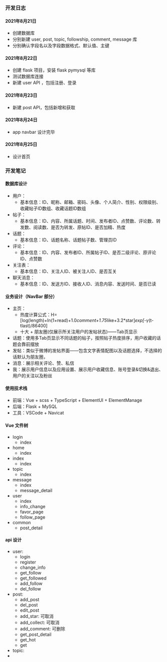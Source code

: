 ### 开发日志

#### 2021年8月21日

+ 创建数据库
+ 分别新建 user, post, topic, followship, comment, message 库
+ 分别确认字段名以及字段数据格式、默认值、主键

#### 2021年8月22日

+ 创建 flask 项目，安装 flask pymysql 等库
+ 测试数据库连接
+ 新建 user API ，包括注册、登录

#### 2021年8月23日

+ 新建 post API，包括新增和获取

#### 2021年8月24日

+ app navbar 设计完毕

#### 2021年8月25日

+ 设计首页

### 开发笔记

#### 数据库设计

+ 用户：
	+ 基本信息：ID、昵称、邮箱、密码、头像、个人简介、性别、权限级别、收藏帖子ID数组、收藏话题ID数组
+ 帖子：
	+ 基本信息：ID、内容、所属话题、时间、发布者ID、点赞数、评论数、转发数、阅读数、是否为转发、原帖ID、是否加精、热度
+ 话题：
	+ 基本信息：ID、话题名称、话题帖子数、管理员ID
+ 评论：
	+ 基本信息：ID、内容、发布者ID、所属帖子ID、是否二级评论、原评论ID、点赞数
+ 关注表：
	+ 基本信息：ID、关注人ID、被关注人ID、是否互关
+ 聊天消息：
	+ 基本信息：ID、发送方ID、接收人ID、消息内容、发送时间、是否已读

#### 业务设计（NavBar 部分）

+ 主页：
	+ 热度计算公式：H=[log(length)+ln(1+read)+1.0*comment+1.75*like+3.2*star]*exp[-γ*(t-tlast)/86400]
	+ 十大 + 朋友圈(仅展示所关注用户的发帖状态)——Tab页显示
+ 话题：使用多Tab页显示不同话题的帖子，按照帖子热度排序，用户收藏的话题会靠前摆放
+ 发帖：类似于微博的发帖界面——包含文字表情配图以及话题选择，不选择的话默认为朋友圈，
+ 消息：展示相关评论、赞、私信
+ 我：展示用户信息以及应用设置、展示用户收藏信息、账号登录&切换&退出、用户的关注以及粉丝

#### 使用技术栈

+ 前端：Vue + scss + TypeScript + ElementUI + ElementManage
+ 后端：Flask + MySQL
+ 工具：VSCode + Navicat

#### Vue 文件树

+ login
	+ index
+ home
	+ index
+ index
	+ index
+ topic
	+ index
+ message
	+ index
	+ message_detail
+ user
	+ index
	+ info_change
	+ favor_page
	+ follow_page
+ common
	+ post_detail

#### api 设计

+ user:
	+ login
	+ register
	+ change_info
	+ get_follow
	+ get_followed
	+ add_follow
	+ del_follow
+ post:
	+ add_post
	+ del_post
	+ edit_post
	+ add_star: 可取消
	+ add_collect: 可取消
	+ add_comment: 可删除
	+ get_post_detail
	+ get_hot
	+ get
+ topic:
+ 